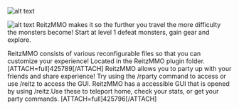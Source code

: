 ![alt text](https://i.imgur.com/kiIBb46.jpg)

![alt text](https://cdn2.iconfinder.com/data/icons/fatcow/32x32/sword.png) ReitzMMO makes it so the further you travel the more difficulty the monsters become! Start at level 1 defeat monsters, gain gear and explore.

 ReitzMMO consists of various reconfigurable files so that you can customize your experience! Located in the ReitzMMO plugin folder.
[ATTACH=full]425789[/ATTACH]
 ReitzMMO allows you to party up with your friends and share experience! Try using the /rparty command to access or use /reitz to access the GUI.
ReitzMMO has a accessible GUI that is opened by using /reitz.Use these to teleport home, check your stats, or get your party commands.
[ATTACH=full]425796[/ATTACH]
